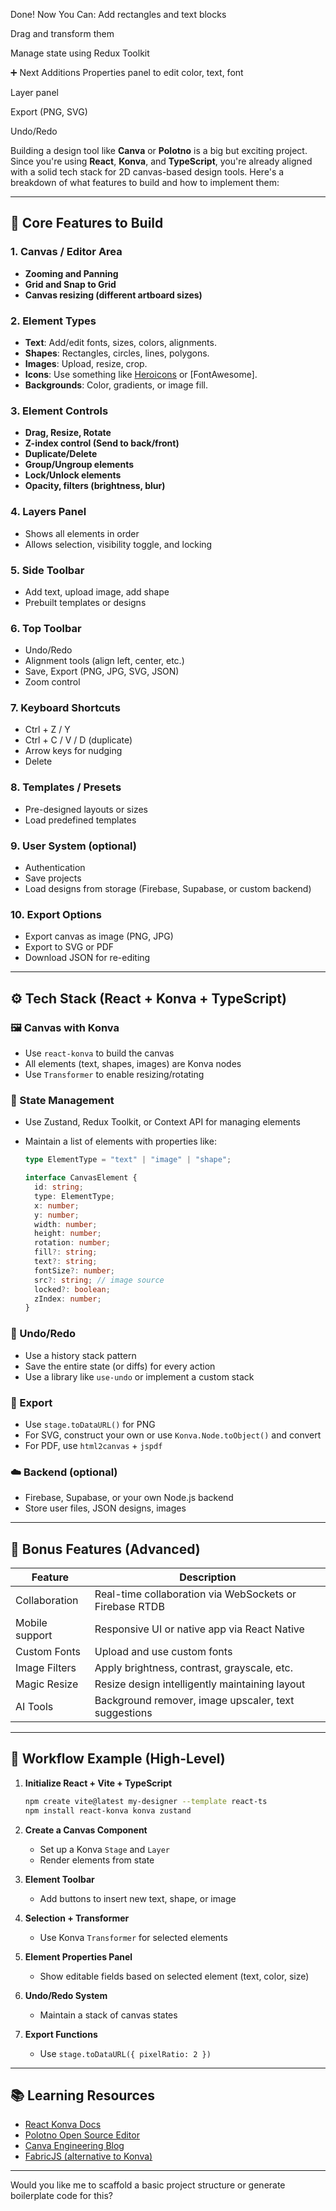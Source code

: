 Done! Now You Can:
Add rectangles and text blocks

Drag and transform them

Manage state using Redux Toolkit

➕ Next Additions
Properties panel to edit color, text, font

Layer panel

Export (PNG, SVG)

Undo/Redo

Building a design tool like **Canva** or **Polotno** is a big but exciting project. Since you're using **React**, **Konva**, and **TypeScript**, you're already aligned with a solid tech stack for 2D canvas-based design tools. Here's a breakdown of what features to build and how to implement them:

---

## 🔧 Core Features to Build

### 1. **Canvas / Editor Area**

- **Zooming and Panning**
- **Grid and Snap to Grid**
- **Canvas resizing (different artboard sizes)**

### 2. **Element Types**

- **Text**: Add/edit fonts, sizes, colors, alignments.
- **Shapes**: Rectangles, circles, lines, polygons.
- **Images**: Upload, resize, crop.
- **Icons**: Use something like [Heroicons](https://heroicons.com/) or \[FontAwesome].
- **Backgrounds**: Color, gradients, or image fill.

### 3. **Element Controls**

- **Drag, Resize, Rotate**
- **Z-index control (Send to back/front)**
- **Duplicate/Delete**
- **Group/Ungroup elements**
- **Lock/Unlock elements**
- **Opacity, filters (brightness, blur)**

### 4. **Layers Panel**

- Shows all elements in order
- Allows selection, visibility toggle, and locking

### 5. **Side Toolbar**

- Add text, upload image, add shape
- Prebuilt templates or designs

### 6. **Top Toolbar**

- Undo/Redo
- Alignment tools (align left, center, etc.)
- Save, Export (PNG, JPG, SVG, JSON)
- Zoom control

### 7. **Keyboard Shortcuts**

- Ctrl + Z / Y
- Ctrl + C / V / D (duplicate)
- Arrow keys for nudging
- Delete

### 8. **Templates / Presets**

- Pre-designed layouts or sizes
- Load predefined templates

### 9. **User System (optional)**

- Authentication
- Save projects
- Load designs from storage (Firebase, Supabase, or custom backend)

### 10. **Export Options**

- Export canvas as image (PNG, JPG)
- Export to SVG or PDF
- Download JSON for re-editing

---

## ⚙️ Tech Stack (React + Konva + TypeScript)

### 🖼️ Canvas with Konva

- Use `react-konva` to build the canvas
- All elements (text, shapes, images) are Konva nodes
- Use `Transformer` to enable resizing/rotating

### 🧱 State Management

- Use Zustand, Redux Toolkit, or Context API for managing elements
- Maintain a list of elements with properties like:

  ```ts
  type ElementType = "text" | "image" | "shape";

  interface CanvasElement {
    id: string;
    type: ElementType;
    x: number;
    y: number;
    width: number;
    height: number;
    rotation: number;
    fill?: string;
    text?: string;
    fontSize?: number;
    src?: string; // image source
    locked?: boolean;
    zIndex: number;
  }
  ```

### 🔁 Undo/Redo

- Use a history stack pattern
- Save the entire state (or diffs) for every action
- Use a library like `use-undo` or implement a custom stack

### 💾 Export

- Use `stage.toDataURL()` for PNG
- For SVG, construct your own or use `Konva.Node.toObject()` and convert
- For PDF, use `html2canvas` + `jspdf`

### ☁️ Backend (optional)

- Firebase, Supabase, or your own Node.js backend
- Store user files, JSON designs, images

---

## 🧩 Bonus Features (Advanced)

| Feature        | Description                                             |
| -------------- | ------------------------------------------------------- |
| Collaboration  | Real-time collaboration via WebSockets or Firebase RTDB |
| Mobile support | Responsive UI or native app via React Native            |
| Custom Fonts   | Upload and use custom fonts                             |
| Image Filters  | Apply brightness, contrast, grayscale, etc.             |
| Magic Resize   | Resize design intelligently maintaining layout          |
| AI Tools       | Background remover, image upscaler, text suggestions    |

---

## 🔄 Workflow Example (High-Level)

1. **Initialize React + Vite + TypeScript**

   ```bash
   npm create vite@latest my-designer --template react-ts
   npm install react-konva konva zustand
   ```

2. **Create a Canvas Component**

   - Set up a Konva `Stage` and `Layer`
   - Render elements from state

3. **Element Toolbar**

   - Add buttons to insert new text, shape, or image

4. **Selection + Transformer**

   - Use Konva `Transformer` for selected elements

5. **Element Properties Panel**

   - Show editable fields based on selected element (text, color, size)

6. **Undo/Redo System**

   - Maintain a stack of canvas states

7. **Export Functions**

   - Use `stage.toDataURL({ pixelRatio: 2 })`

---

## 📚 Learning Resources

- [React Konva Docs](https://konvajs.org/docs/react/)
- [Polotno Open Source Editor](https://github.com/lavrton/polotno)
- [Canva Engineering Blog](https://www.canva.dev/)
- [FabricJS (alternative to Konva)](http://fabricjs.com/)

---

Would you like me to scaffold a basic project structure or generate boilerplate code for this?

